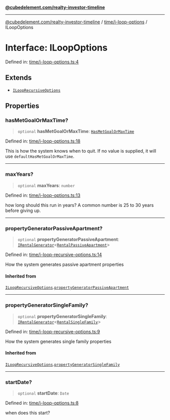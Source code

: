 [**@cubedelement.com/realty-investor-timeline**](../../../index.md)

---

[@cubedelement.com/realty-investor-timeline](../../../modules.md) / [time/i-loop-options](../index.md) / ILoopOptions

# Interface: ILoopOptions

Defined in: [time/i-loop-options.ts:4](https://github.com/kvernon/realty-investor-timeline/blob/cec7f590aef4aded8ee94008f5b37aa0db4daadd/src/time/i-loop-options.ts#L4)

## Extends

- [`ILoopRecursiveOptions`](../../i-loop-recursive-options/interfaces/ILoopRecursiveOptions.md)

## Properties

### hasMetGoalOrMaxTime?

> `optional` **hasMetGoalOrMaxTime**: [`HasMetGoalOrMaxTime`](../../has-met-goal-or-max-time/type-aliases/HasMetGoalOrMaxTime.md)

Defined in: [time/i-loop-options.ts:18](https://github.com/kvernon/realty-investor-timeline/blob/cec7f590aef4aded8ee94008f5b37aa0db4daadd/src/time/i-loop-options.ts#L18)

This is how the system knows when to quit. If no value is supplied, it will use `defaultHasMetGoalOrMaxTime`.

---

### maxYears?

> `optional` **maxYears**: `number`

Defined in: [time/i-loop-options.ts:13](https://github.com/kvernon/realty-investor-timeline/blob/cec7f590aef4aded8ee94008f5b37aa0db4daadd/src/time/i-loop-options.ts#L13)

how long should this run in years? A common number is 25 to 30 years before giving up.

---

### propertyGeneratorPassiveApartment?

> `optional` **propertyGeneratorPassiveApartment**: [`IRentalGenerator`](../../../generators/rental-generator/interfaces/IRentalGenerator.md)\<[`RentalPassiveApartment`](../../../properties/rental-passive-apartment/classes/RentalPassiveApartment.md)\>

Defined in: [time/i-loop-recursive-options.ts:14](https://github.com/kvernon/realty-investor-timeline/blob/cec7f590aef4aded8ee94008f5b37aa0db4daadd/src/time/i-loop-recursive-options.ts#L14)

How the system generates passive apartment properties

#### Inherited from

[`ILoopRecursiveOptions`](../../i-loop-recursive-options/interfaces/ILoopRecursiveOptions.md).[`propertyGeneratorPassiveApartment`](../../i-loop-recursive-options/interfaces/ILoopRecursiveOptions.md#propertygeneratorpassiveapartment)

---

### propertyGeneratorSingleFamily?

> `optional` **propertyGeneratorSingleFamily**: [`IRentalGenerator`](../../../generators/rental-generator/interfaces/IRentalGenerator.md)\<[`RentalSingleFamily`](../../../properties/rental-single-family/classes/RentalSingleFamily.md)\>

Defined in: [time/i-loop-recursive-options.ts:9](https://github.com/kvernon/realty-investor-timeline/blob/cec7f590aef4aded8ee94008f5b37aa0db4daadd/src/time/i-loop-recursive-options.ts#L9)

How the system generates single family properties

#### Inherited from

[`ILoopRecursiveOptions`](../../i-loop-recursive-options/interfaces/ILoopRecursiveOptions.md).[`propertyGeneratorSingleFamily`](../../i-loop-recursive-options/interfaces/ILoopRecursiveOptions.md#propertygeneratorsinglefamily)

---

### startDate?

> `optional` **startDate**: `Date`

Defined in: [time/i-loop-options.ts:8](https://github.com/kvernon/realty-investor-timeline/blob/cec7f590aef4aded8ee94008f5b37aa0db4daadd/src/time/i-loop-options.ts#L8)

when does this start?
